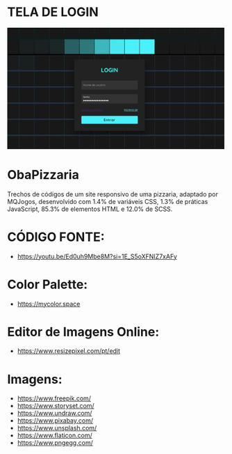 # TELA DE LOGIN
<img src="001.jpg" width="500px" alt="Tela De Login Para Usuário Já Cadastrado">

# ObaPizzaria
Trechos de códigos de um site responsivo de uma pizzaria, adaptado por MQJogos, desenvolvido com 1.4% de variáveis CSS, 1.3% de práticas JavaScript, 85.3% de elementos HTML e 12.0% de SCSS.  

# CÓDIGO FONTE:
 - https://youtu.be/Ed0uh9Mbe8M?si=1E_S5oXFNIZ7xAFy

# Color Palette:
 - https://mycolor.space

# Editor de Imagens Online:
 - https://www.resizepixel.com/pt/edit

# Imagens:
- https://www.freepik.com/
- https://www.storyset.com/
- https://www.undraw.com/
- https://www.pixabay.com/
- https://www.unsplash.com/
- https://www.flaticon.com/
- https://www.pngegg.com/







